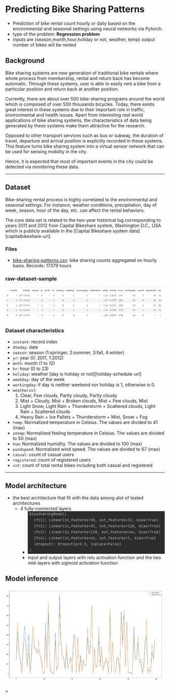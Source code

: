 # Predicting Bike Sharing Patterns
- Prediction of bike rental count hourly or daily based on the environmental and seasonal settings using neural networks via Pytorch.
- type of the problem: __Regression problem__
- inputs are (season,month,hour,holiday or not, weather, temp) output number of bikes will be rented


## Background

Bike sharing systems are new generation of traditional bike rentals where whole process from membership, rental and return back has become automatic. Through these systems, user is able to easily rent a bike from a particular position and return  back at another position.

Currently, there are about over 500 bike-sharing programs around the world which is composed of over 500 thousands bicycles. Today, there exists great interest in these systems due to their important role in traffic,  environmental and health issues. Apart from interesting real world applications of bike sharing systems, the characteristics of data being generated by these systems make them attractive for the research.

Opposed to other transport services such as bus or subway, the duration of travel, departure and arrival position is explicitly recorded in these systems. This feature turns bike sharing system into a virtual sensor network that can be used for sensing mobility in the city.

Hence, it is expected that most of important events in the city could be detected via monitoring these data.

___


## Dataset

Bike-sharing rental process is highly correlated to the environmental and seasonal settings. For instance, weather conditions, precipitation, day of week, season, hour of the day, etc. can affect the rental behaviors.

The core data set is related to the two-year historical log corresponding to years 2011 and 2012 from Capital Bikeshare system, Washington D.C., USA which is publicly available in the [Capital Bikeshare system data][capitalbikeshare-url].



### Files
  - [bike-sharing-patterns.csv](dataset/raw/bike-sharing-patterns.csv): bike sharing counts aggregated on hourly basis. Records: 17379 hours



### raw-dataset-sample
![raw-dataset-sample.png](raw-dataset-sample.png)

### Dataset characteristics
  - `instant`: record index
  - `dteday`: date
  - `season`: season (1:springer, 2:summer, 3:fall, 4:winter)
  - `yr`: year (0: 2011, 1:2012)
  - `mnth`: month (1 to 12)
  - `hr`: hour (0 to 23)
  - `holiday`: weather [day is holiday or not][holiday-schedule-url]
  - `weekday`: day of the week
  - `workingday`: if day is neither weekend nor holiday is 1, otherwise is 0.
  - `weathersit`:
    1. Clear, Few clouds, Partly cloudy, Partly cloudy
    2. Mist + Cloudy, Mist + Broken clouds, Mist + Few clouds, Mist
    3. Light Snow, Light Rain + Thunderstorm + Scattered clouds, Light Rain + Scattered clouds
    4. Heavy Rain + Ice Pallets + Thunderstorm + Mist, Snow + Fog
  - `temp`: Normalized temperature in Celsius. The values are divided to 41 (max)
  - `atemp`: Normalized feeling temperature in Celsius. The values are divided to 50 (max)
  - `hum`: Normalized humidity. The values are divided to 100 (max)
  - `windspeed`: Normalized wind speed. The values are divided to 67 (max)
  - `casual`: count of casual users
  - `registered`: count of registered users
  - `cnt`: count of total rental bikes including both casual and registered

___

## Model architecture
- the best architecture that fit with the data among alot of tested architectures
  - 4 fully-connected layers
    - ![model_architecture.png](model_architecture.png)
    - input and output layers with relu activation function and the two mid-layers with sigmoid activation function
## Model inference
<p align="center"><img src="mode_predictions.png" height="300"  alt="mode_predictions.png"/></p>>